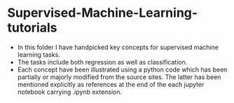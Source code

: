 # Supervised-Machine-Learning-tutorials

- In this folder I have handpicked key concepts for supervised machine learning tasks. 
- The tasks include both regression as well as classification. 
- Each concept have been illustrated using a python code which has been partially or majorly modified from the source sites. The latter has been mentioned explicitly as references at the end of the each jupyter notebook carrying .ipynb extension.
